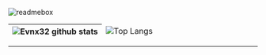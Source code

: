 <p><img src="https://github.com/evnx32/evnx32/assets/79486672/e6ae9cef-0caf-43f3-8a25-41904dfa6c46" alt="readmebox"></p>
<table>
    <thead>
        <tr>
            <th><img src="https://github-readme-stats.vercel.app/api?username=evnx32&amp;show_icons=true&amp;theme=radical" alt="Evnx32 github stats"></th>
            <td><img src="https://github-readme-stats.vercel.app/api/top-langs/?username=evnx32&amp;langs_count=8&amp;theme=radical&amp;layout=compact" alt="Top Langs"></td>
        </tr>
    </thead>
</table>
<hr>
